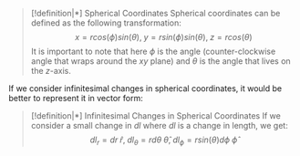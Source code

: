 >[!definition|*] Spherical Coordinates
>Spherical coordinates can be defined as the following transformation: $$x = rcos(\phi)sin(\theta), \; y = rsin(\phi)sin(\theta),\; z = rcos(\theta)$$
>It is important to note that here $\phi$ is the angle (counter-clockwise angle that wraps around the $xy$ plane) and $\theta$ is the angle that lives on the $z$-axis.

If we consider infinitesimal changes in spherical coordinates, it would be better to represent it in vector form:
>[!definition|*] Infinitesimal Changes in Spherical Coordinates
>If we consider a small change in $dl$ where $dl$ is a change in length, we get: $$dl_r = dr\;\hat{r}, \; dl_{\theta} = rd\theta \;\hat{\theta}, \; dl_\phi = rsin(\theta)d\phi\;\hat{\phi}$$

